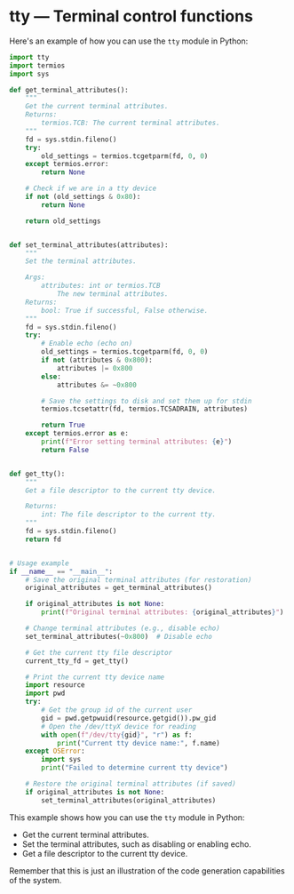 # tty — Terminal control functions

Here's an example of how you can use the `tty` module in Python:

```python
import tty
import termios
import sys

def get_terminal_attributes():
    """
    Get the current terminal attributes.
    Returns:
        termios.TCB: The current terminal attributes.
    """
    fd = sys.stdin.fileno()
    try:
        old_settings = termios.tcgetparm(fd, 0, 0)
    except termios.error:
        return None

    # Check if we are in a tty device
    if not (old_settings & 0x80):
        return None

    return old_settings


def set_terminal_attributes(attributes):
    """
    Set the terminal attributes.

    Args:
        attributes: int or termios.TCB
            The new terminal attributes.
    Returns:
        bool: True if successful, False otherwise.
    """
    fd = sys.stdin.fileno()
    try:
        # Enable echo (echo on)
        old_settings = termios.tcgetparm(fd, 0, 0)
        if not (attributes & 0x800):
            attributes |= 0x800
        else:
            attributes &= ~0x800

        # Save the settings to disk and set them up for stdin
        termios.tcsetattr(fd, termios.TCSADRAIN, attributes)

        return True
    except termios.error as e:
        print(f"Error setting terminal attributes: {e}")
        return False


def get_tty():
    """
    Get a file descriptor to the current tty device.

    Returns:
        int: The file descriptor to the current tty.
    """
    fd = sys.stdin.fileno()
    return fd


# Usage example
if __name__ == "__main__":
    # Save the original terminal attributes (for restoration)
    original_attributes = get_terminal_attributes()

    if original_attributes is not None:
        print(f"Original terminal attributes: {original_attributes}")

    # Change terminal attributes (e.g., disable echo)
    set_terminal_attributes(~0x800)  # Disable echo

    # Get the current tty file descriptor
    current_tty_fd = get_tty()

    # Print the current tty device name
    import resource
    import pwd
    try:
        # Get the group id of the current user
        gid = pwd.getpwuid(resource.getgid()).pw_gid
        # Open the /dev/ttyX device for reading
        with open(f"/dev/tty{gid}", "r") as f:
            print("Current tty device name:", f.name)
    except OSError:
        import sys
        print("Failed to determine current tty device")

    # Restore the original terminal attributes (if saved)
    if original_attributes is not None:
        set_terminal_attributes(original_attributes)

```

This example shows how you can use the `tty` module in Python:

*   Get the current terminal attributes.
*   Set the terminal attributes, such as disabling or enabling echo.
*   Get a file descriptor to the current tty device.

Remember that this is just an illustration of the code generation capabilities of the system.
